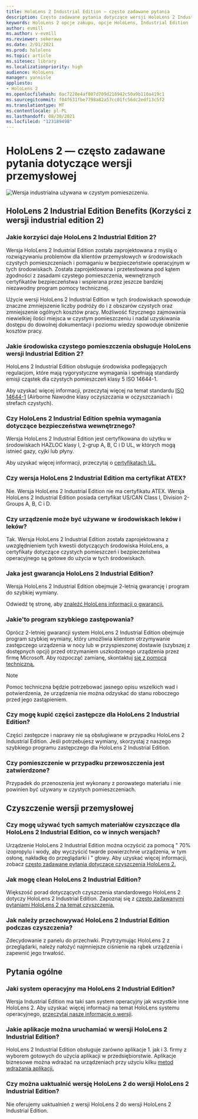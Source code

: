 ```yaml
---
title: HoloLens 2 Industrial Edition — często zadawane pytania
description: Często zadawane pytania dotyczące wersji HoloLens 2 Industrial Edition
keywords: HoloLens 2 opcje zakupu, opcje HoloLens, Industrial Edition
author: evmill
ms.author: v-evmill
ms.reviewer: sekerawa
ms.date: 2/01/2021
ms.prod: hololens
ms.topic: article
ms.sitesec: library
ms.localizationpriority: high
audience: HoloLens
manager: yannisle
appliesto:
- HoloLens 2
ms.openlocfilehash: 0ac7228e4af807d709d218942c50a9b110a419c1
ms.sourcegitcommit: f04f631fbe7798a82a57cc01fc56dc2edf13c5f2
ms.translationtype: MT
ms.contentlocale: pl-PL
ms.lasthandoff: 08/30/2021
ms.locfileid: "123189498"
---
```

# <a name="hololens-2---industrial-edition-faq"></a>HoloLens 2 — często zadawane pytania dotyczące wersji przemysłowej

![Wersja industrialna używana w czystym pomieszczeniu.](./images/industrial-sku-with-remote-assist.png)

## <a name="hololens-2-industrial-edition-benefits"></a>HoloLens 2 Industrial Edition Benefits (Korzyści z wersji industrial edition 2)

### <a name="what-benefits-does-hololens-2-industrial-edition-2-include"></a>Jakie korzyści daje HoloLens 2 Industrial Edition 2?

Wersja HoloLens 2 Industrial Edition została zaprojektowana z myślą o rozwiązywaniu problemów dla klientów przemysłowych w środowiskach czystych pomieszczeniach i pomaganiu w bezpieczeństwie operacyjnym w tych środowiskach. Została zaprojektowana i przetestowana pod kątem zgodności z zasadami czystego pomieszczenia, wewnętrznych certyfikatów bezpieczeństwa i wspierana przez jeszcze bardziej niezawodny program pomocy technicznej.

Użycie wersji HoloLens 2 Industrial Edition w tych środowiskach spowoduje znaczne zmniejszenie liczby podróży do i z obszarów czystych oraz zmniejszenie ogólnych kosztów pracy. Możliwość fizycznego zajmowania niewielkiej ilości miejsca w czystym pomieszczeniu i nadal uzyskiwania dostępu do dowolnej dokumentacji i poziomu wiedzy spowoduje obniżenie kosztów pracy.

### <a name="what-clean-room-environments-does-hololens-2-industrial-edition-support"></a>Jakie środowiska czystego pomieszczenia obsługuje HoloLens wersji Industrial Edition 2?

HoloLens 2 Industrial Edition obsługuje środowiska podlegających regulacjom, które mają rygorystyczne wymagania i spełniają standardy emisji cząstek dla czystych pomieszczeń klasy 5 ISO 14644-1.

Aby uzyskać więcej informacji, przeczytaj więcej na temat standardu [ISO 14644-1](https://www.iso.org/standard/53394.html) (Airborne Nawodne klasy oczyszczania w oczyszczaniach i strefach czystych).

### <a name="does-hololens-2-industrial-edition-meet-requirements-for-intrinsic-safety"></a>Czy HoloLens 2 Industrial Edition spełnia wymagania dotyczące bezpieczeństwa wewnętrznego?

Wersja HoloLens 2 Industrial Edition jest certyfikowana do użytku w środowiskach HAZLOC klasy I, 2-grup A, B, C i D UL, w których mogą istnieć gazy, cyjki lub płyny.

Aby uzyskać więcej informacji, przeczytaj o [certyfikatach UL.](https://www.ul.com/services/ul-and-c-ul-hazardous-areas-certification-north-america?csrf-token=CIwNZNlR4XbisJF39I8yWnWX9wX4WFoz&amp;Search=UL+Class+I%2C+Dev+2+&amp;search-submit=Search)

### <a name="does-the-hololens-2-industrial-edition-hold-an-atex-certification"></a>Czy wersja HoloLens 2 Industrial Edition ma certyfikat ATEX?

Nie. Wersja HoloLens 2 Industrial Edition nie ma certyfikatu ATEX. Wersja HoloLens 2 Industrial Edition posiada certyfikat US/CAN Class I, Division 2-Groups A, B, C i D.

### <a name="can-the-device-be-used-in-semiconductor-and-pharmaceutical-environments"></a>Czy urządzenie może być używane w środowiskach leków i leków?

Tak. Wersja HoloLens 2 Industrial Edition została zaprojektowana z uwzględnieniem tych kwestii dotyczących środowiska HoloLens, a certyfikaty dotyczące czystych pomieszczeń i bezpieczeństwa operacyjnego są gotowe do użycia w tych środowiskach.

### <a name="what-is-the-hololens-2-industrial-edition-warranty"></a>Jaka jest gwarancja HoloLens 2 Industrial Edition?

Wersja HoloLens 2 Industrial Edition obejmuje 2-letnią gwarancję i program do szybkiej wymiany.

Odwiedź tę stronę, aby [znaleźć HoloLens informacji o gwarancji.](https://support.microsoft.com/warranty)

### <a name="what39s-the-rapid-replacement-program"></a>Jakie&#39;to program szybkiego zastępowania?

Oprócz 2-letniej gwarancji system HoloLens 2 Industrial Edition obejmuje program szybkiej wymiany, który umożliwia klientom otrzymywanie zastępczego urządzenia w nocy lub w przyspieszonej dostawie (szybszej z dostępnych opcji) przed otrzymaniem uszkodzonego urządzenia przez firmę Microsoft. Aby rozpocząć zamianę, skontaktuj [się z pomocą techniczną.](https://aka.ms/hololenssupport)

> [!NOTE]
> Pomoc techniczna będzie potrzebować jasnego opisu wszelkich wad i potwierdzenia, że urządzenia nie można odzyskać do stanu roboczego przed jego zastąpieniem.

### <a name="can-i-purchase-replacement-parts-for-hololens-2-industrial-edition"></a>Czy mogę kupić części zastępcze dla HoloLens 2 Industrial Edition?

Części zastępcze i naprawy nie są obsługiwane w przypadku HoloLens 2 Industrial Edition. Jeśli potrzebujesz wymiany, skorzystaj z naszego szybkiego programu zastępczego dla HoloLens 2 Industrial Edition.

### <a name="is-the-carrying-case-clean-room-approved"></a>Czy pomieszczenie w przypadku przewoszczenia jest zatwierdzone?

Przypadek do przenoszenia jest wykonany z porowatego materiału i nie powinien być używany w czystych pomieszczeniach.

## <a name="cleaning-the-industrial-edition"></a>Czyszczenie wersji przemysłowej

### <a name="can-i-use-the-same-cleaning-materials-for-hololens-2-industrial-edition-as-the-other-editions"></a>Czy mogę używać tych samych materiałów czyszczące dla HoloLens 2 Industrial Edition, co w innych wersjach?

Urządzenie HoloLens 2 Industrial Edition można oczyścić za pomocą &quot; 70% izopropylu i wody, aby wyczyścić twarde powierzchnie urządzenia, w tym osłonę, nakładkę do przeglądarki i &quot; głowy. Aby uzyskać więcej informacji, zobacz [często zadawane pytania dotyczące czyszczenia HoloLens 2.](/hololens/hololens2-maintenance)

### <a name="how-do-i-clean-hololens-2-industrial-edition"></a>Jak mogę clean HoloLens 2 Industrial Edition?

Większość porad dotyczących czyszczenia standardowego HoloLens 2 dotyczy HoloLens 2 Industrial Edition. Zapoznaj się z [często zadawanymi pytaniami HoloLens 2 na temat czyszczenia.](/hololens/hololens2-maintenance)

### <a name="how-should-i-hold-hololens-2-industrial-edition-when-cleaning-it"></a>Jak należy przechowywać HoloLens 2 Industrial Edition podczas czyszczenia?

Zdecydowanie z panelu do przechwki. Przytrzymując HoloLens 2 z przeglądarki, należy nałożyć najmniejsze ciśnienie na rąbek urządzenia i zapewnić jego trwałość.

## <a name="general-questions"></a>Pytania ogólne

### <a name="what-operating-system-does-the-hololens-2-industrial-edition-have"></a>Jaki system operacyjny ma HoloLens 2 Industrial Edition?

Wersja Industrial Edition ma taki sam system operacyjny jak wszystkie inne HoloLens 2. Aby uzyskać więcej informacji na temat HoloLens systemu operacyjnego, [przeczytaj nasze informacje o wersji](hololens-release-notes.md).

### <a name="what-apps-can-run-on-the-hololens-2-industrial-edition"></a>Jakie aplikacje można uruchamiać w wersji HoloLens 2 Industrial Edition?

HoloLens 2 Industrial Edition obsługuje zarówno aplikacje 1. jak i 3. firmy z wyborem gotowych do użycia aplikacji w przedsiębiorstwie. Aplikacje biznesowe można wdrażać na urządzeniach przy użyciu kilku [metod wdrażania aplikacji.](/hololens/app-deploy-overview)

### <a name="can-i-upgrade-from-hololens-2-to-hololens-2-industrial-edition"></a>Czy można uaktualnić wersję HoloLens 2 do wersji HoloLens 2 Industrial Edition?

Nie oferujemy uaktualnień z wersji HoloLens 2 do wersji HoloLens 2 Industrial Edition.
